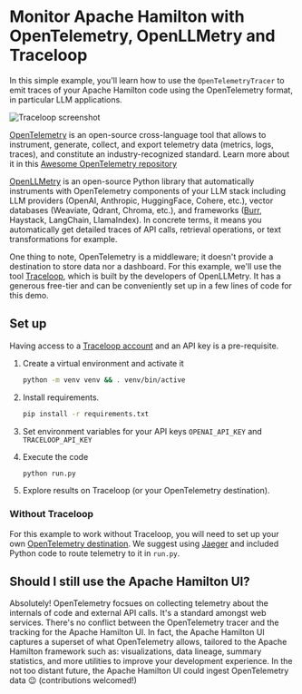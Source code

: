 # Monitor Apache Hamilton with OpenTelemetry, OpenLLMetry and Traceloop

In this simple example, you'll learn how to use the `OpenTelemetryTracer` to emit traces of your Apache Hamilton code using the OpenTelemetry format, in particular LLM applications.

![Traceloop screenshot](screenshot.png)

[OpenTelemetry](https://opentelemetry.io/) is an open-source cross-language tool that allows to instrument, generate, collect, and export telemetry data (metrics, logs, traces), and constitute an industry-recognized standard. Learn more about it in this [Awesome OpenTelemetry repository](https://github.com/magsther/awesome-opentelemetry)

[OpenLLMetry](https://github.com/traceloop/openllmetry) is an open-source Python library that automatically instruments with OpenTelemetry components of your LLM stack including LLM providers (OpenAI, Anthropic, HuggingFace, Cohere, etc.), vector databases (Weaviate, Qdrant, Chroma, etc.), and frameworks ([Burr](https://github.com/apache/burr), Haystack, LangChain, LlamaIndex). In concrete terms, it means you automatically get detailed traces of API calls, retrieval operations, or text transformations for example.

One thing to note, OpenTelemetry is a middleware; it doesn't provide a destination to store data nor a dashboard. For this example, we'll use the tool [Traceloop](https://www.traceloop.com/), which is built by the developers of OpenLLMetry. It has a generous free-tier and can be conveniently set up in a few lines of code for this demo.

## Set up
Having access to a [Traceloop account](https://www.traceloop.com/) and an API key is a pre-requisite.

1. Create a virtual environment and activate it
    ```bash
    python -m venv venv && . venv/bin/active
    ```

2. Install requirements.
    ```bash
    pip install -r requirements.txt
    ```

3. Set environment variables for your API keys `OPENAI_API_KEY` and `TRACELOOP_API_KEY`

4. Execute the code
    ```bash
    python run.py
    ```

5. Explore results on Traceloop (or your OpenTelemetry destination).

### Without Traceloop

For this example to work without Traceloop, you will need to set up your own [OpenTelemetry destination](https://opentelemetry.io/ecosystem/vendors/). We suggest using [Jaeger](https://www.jaegertracing.io/docs/1.47/getting-started/) and included Python code to route telemetry to it in `run.py`.

## Should I still use the Apache Hamilton UI?

Absolutely! OpenTelemetry focsues on collecting telemetry about the internals of code and external API calls. It's a standard amongst web services. There's no conflict between the OpenTelemetry tracer and the tracking for the Apache Hamilton UI. In fact, the Apache Hamilton UI captures a superset of what OpenTelemetry allows, tailored to the Apache Hamilton framework such as:  visualizations, data lineage, summary statistics, and more utilities to improve your development experience. In the not too distant future, the Apache Hamilton UI could ingest OpenTelemetry data 😉 (contributions welcomed!)
